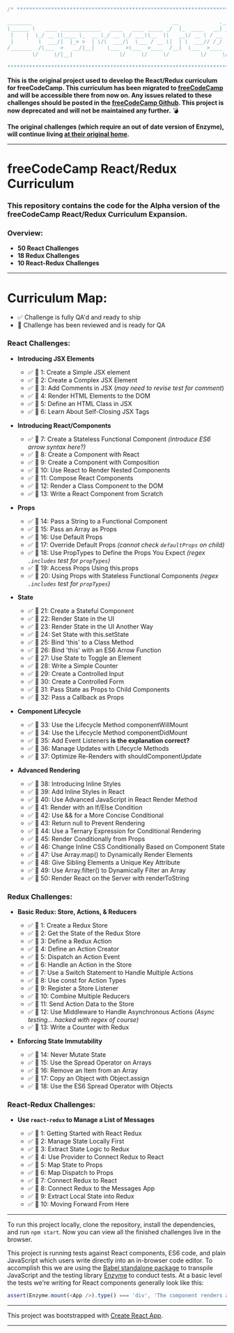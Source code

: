 ``` javascript
/* **************************************************************************************************

________                                             __             .___._.
\______ \   ____ _____________   ____   ____ _____ _/  |_  ____   __| _/| |
 |    |  \_/ __ \\____ \_  __ \_/ __ \_/ ___\\__  \\   __\/ __ \ / __ | | |
 |    `   \  ___/|  |_> >  | \/\  ___/\  \___ / __ \|  | \  ___// /_/ |  \|
/_______  /\___  >   __/|__|    \___  >\___  >____  /__|  \___  >____ |  __
        \/     \/|__|               \/     \/     \/          \/     \/  \/

**************************************************************************************************** */

```

**This is the original project used to develop the React/Redux curriculum for freeCodeCamp. This curriculum has been migrated to [freeCodeCamp](http://freecodecamp.com/) and will be accessible there from now on. Any issues related to these challenges should be posted in the [freeCodeCamp Github](https://github.com/freeCodeCamp/freeCodeCamp). This project is now deprecated and will not be maintained any further.** :bomb:

**The original challenges (which require an out of date version of Enzyme), will continue living [at their original home](http://hysterical-amusement.surge.sh/).**

---

# freeCodeCamp React/Redux Curriculum

### This repository contains the code for the Alpha version of the freeCodeCamp React/Redux Curriculum Expansion.

### Overview:

* **50 React Challenges**
* **18 Redux Challenges**
* **10 React-Redux Challenges**

---

# Curriculum Map:

- :white_check_mark: Challenge is fully QA'd and ready to ship
- :blue_book: Challenge has been reviewed and is ready for QA

### React Challenges:

- **Introducing JSX Elements**

  - :white_check_mark: :blue_book: 1: Create a Simple JSX element
  - :white_check_mark: :blue_book: 2: Create a Complex JSX Element
  - :white_check_mark: :blue_book: 3: Add Comments in JSX (*may need to revise test for comment*)
  - :white_check_mark: :blue_book: 4: Render HTML Elements to the DOM
  - :white_check_mark: :blue_book: 5: Define an HTML Class in JSX
  - :white_check_mark: :blue_book: 6: Learn About Self-Closing JSX Tags

- **Introducing React/Components**

  - :white_check_mark: :blue_book: 7: Create a Stateless Functional Component *(introduce ES6 arrow syntax here?)*
  - :white_check_mark: :blue_book: 8: Create a Component with React
  - :white_check_mark: :blue_book: 9: Create a Component with Composition
  - :white_check_mark: :blue_book: 10: Use React to Render Nested Components
  - :white_check_mark: :blue_book: 11: Compose React Components
  - :white_check_mark: :blue_book: 12: Render a Class Component to the DOM
  - :white_check_mark: :blue_book: 13: Write a React Component from Scratch

- **Props**

  - :white_check_mark: :blue_book: 14: Pass a String to a Functional Component
  - :white_check_mark: :blue_book: 15: Pass an Array as Props
  - :white_check_mark: :blue_book: 16: Use Default Props
  - :white_check_mark: :blue_book: 17: Override Default Props *(cannot check `defaultProps` on child)*
  - :white_check_mark: :blue_book: 18: Use PropTypes to Define the Props You Expect *(regex `.includes` test for `propTypes`)*
  - :white_check_mark: :blue_book: 19: Access Props Using this.props
  - :white_check_mark: :blue_book: 20: Using Props with Stateless Functional Components *(regex `.includes` test for `propTypes`)*

- **State**

  - :white_check_mark: :blue_book: 21: Create a Stateful Component
  - :white_check_mark: :blue_book: 22: Render State in the UI
  - :white_check_mark: :blue_book: 23: Render State in the UI Another Way
  - :white_check_mark: :blue_book: 24: Set State with this.setState
  - :white_check_mark: :blue_book: 25: Bind 'this' to a Class Method
  - :white_check_mark: :blue_book: 26: Bind 'this' with an ES6 Arrow Function
  - :white_check_mark: :blue_book: 27: Use State to Toggle an Element
  - :white_check_mark: :blue_book: 28: Write a Simple Counter
  - :white_check_mark: :blue_book: 29: Create a Controlled Input
  - :white_check_mark: :blue_book: 30: Create a Controlled Form
  - :white_check_mark: :blue_book: 31: Pass State as Props to Child Components
  - :white_check_mark: :blue_book: 32: Pass a Callback as Props

- **Component Lifecycle**

  - :white_check_mark: :blue_book: 33: Use the Lifecycle Method componentWillMount
  - :white_check_mark: :blue_book: 34: Use the Lifecycle Method componentDidMount
  - :white_check_mark: :blue_book: 35: Add Event Listeners **is the explanation correct?**
  - :white_check_mark: :blue_book: 36: Manage Updates with Lifecycle Methods
  - :white_check_mark: :blue_book: 37: Optimize Re-Renders with shouldComponentUpdate

- **Advanced Rendering**

  - :white_check_mark: :blue_book: 38: Introducing Inline Styles
  - :white_check_mark: :blue_book: 39: Add Inline Styles in React
  - :white_check_mark: :blue_book: 40: Use Advanced JavaScript in React Render Method
  - :white_check_mark: :blue_book: 41: Render with an If/Else Condition
  - :white_check_mark: :blue_book: 42: Use && for a More Concise Conditional
  - :white_check_mark: :blue_book: 43: Return null to Prevent Rendering
  - :white_check_mark: :blue_book: 44: Use a Ternary Expression for Conditional Rendering
  - :white_check_mark: :blue_book: 45: Render Conditionally from Props
  - :white_check_mark: :blue_book: 46: Change Inline CSS Conditionally Based on Component State
  - :white_check_mark: :blue_book: 47: Use Array.map() to Dynamically Render Elements
  - :white_check_mark: :blue_book: 48: Give Sibling Elements a Unique Key Attribute
  - :white_check_mark: :blue_book: 49: Use Array.filter() to Dynamically Filter an Array
  - :white_check_mark: :blue_book: 50: Render React on the Server with renderToString

### Redux Challenges:

- **Basic Redux: Store, Actions, & Reducers**

  - :white_check_mark: :blue_book: 1: Create a Redux Store
  - :white_check_mark: :blue_book: 2: Get the State of the Redux Store
  - :white_check_mark: :blue_book: 3: Define a Redux Action
  - :white_check_mark: :blue_book: 4: Define an Action Creator
  - :white_check_mark: :blue_book: 5: Dispatch an Action Event
  - :white_check_mark: :blue_book: 6: Handle an Action in the Store
  - :white_check_mark: :blue_book: 7: Use a Switch Statement to Handle Multiple Actions
  - :white_check_mark: :blue_book: 8: Use const for Action Types
  - :white_check_mark: :blue_book: 9: Register a Store Listener
  - :white_check_mark: :blue_book: 10: Combine Multiple Reducers
  - :white_check_mark: :blue_book: 11: Send Action Data to the Store
  - :white_check_mark: :blue_book: 12: Use Middleware to Handle Asynchronous Actions *(Async testing... hacked with regex of course)*
  - :white_check_mark: :blue_book: 13: Write a Counter with Redux

- **Enforcing State Immutability**

  - :white_check_mark: :blue_book: 14: Never Mutate State
  - :white_check_mark: :blue_book: 15: Use the Spread Operator on Arrays
  - :white_check_mark: :blue_book: 16: Remove an Item from an Array
  - :white_check_mark: :blue_book: 17: Copy an Object with Object.assign
  - :white_check_mark: :blue_book: 18: Use the ES6 Spread Operator with Objects

### React-Redux Challenges:

- **Use `react-redux` to Manage a List of Messages**

  - :white_check_mark: :blue_book: 1: Getting Started with React Redux
  - :white_check_mark: :blue_book: 2: Manage State Locally First
  - :white_check_mark: :blue_book: 3: Extract State Logic to Redux
  - :white_check_mark: :blue_book: 4: Use Provider to Connect Redux to React
  - :white_check_mark: :blue_book: 5: Map State to Props
  - :white_check_mark: :blue_book: 6: Map Dispatch to Props
  - :white_check_mark: :blue_book: 7: Connect Redux to React
  - :white_check_mark: :blue_book: 8: Connect Redux to the Messages App
  - :white_check_mark: :blue_book: 9: Extract Local State into Redux
  - :white_check_mark: :blue_book: 10: Moving Forward From Here

---

To run this project locally, clone the repository, install the dependencies, and run `npm start`. Now you can view all the finished challenges live in the browser.

This project is running tests against React components, ES6 code, and plain JavaScript which users write directly into an in-browser code editor. To accomplish this we are using the [Babel standalone package](https://github.com/babel/babel-standalone) to transpile JavaScript and the testing library [Enzyme](http://airbnb.io/enzyme/) to conduct tests. At a basic level the tests we're writing for React components generally look like this:

```javascript
assert(Enzyme.mount(<App />).type() === 'div', 'The component renders a div element');
```

***

This project was bootstrapped with [Create React App](https://github.com/facebookincubator/create-react-app).

***

